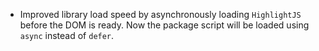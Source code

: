 - Improved library load speed by asynchronously loading `HighlightJS` before the DOM is ready.
  Now the package script will be loaded using `async` instead of `defer`.
